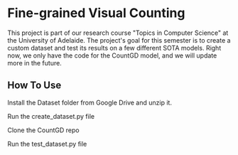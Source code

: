 # Fine-grained Visual Counting

This project is part of our research course "Topics in Computer Science" at the University of Adelaide.
The project's goal for this semester is to create a custom dataset and test its results on a few different SOTA models.
Right now, we only have the code for the CountGD model, and we will update more in the future.

## How To Use

Install the Dataset folder from Google Drive and unzip it.

Run the create_dataset.py file

Clone the CountGD repo

Run the test_dataset.py file
